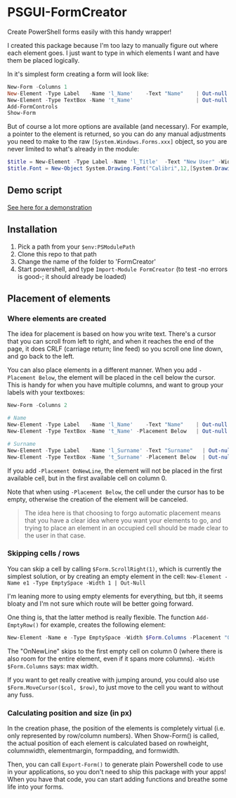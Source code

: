 # PSGUI-FormCreator
Create PowerShell forms easily with this handy wrapper!

I created this package because I'm too lazy to manually figure out where each element goes. 
I just want to type in which elements I want and have them be placed logically.

In it's simplest form creating a form will look like:
```powershell
New-Form -Columns 1
New-Element -Type Label   -Name 'l_Name'    -Text "Name"    | Out-null   
New-Element -Type TextBox -Name 't_Name'                    | Out-null
Add-FormControls
Show-Form 
```

But of course a lot more options are available (and necessary).
For example, a pointer to the element is returned, so you can do any manual adjustments you need to make to the raw `[System.Windows.Forms.xxx]` object, so you are never limited to what's already in the module:

```powershell
$title = New-Element -Type Label -Name 'l_Title'  -Text "New User" -Width $Columns 
$title.Font = New-Object System.Drawing.Font("Calibri",12,[System.Drawing.FontStyle]::Underline)
```

## Demo script
[See here for a demonstration](Examples/Example_v3.ps1)

## Installation
1. Pick a path from your `$env:PSModulePath`
2. Clone this repo to that path
3. Change the name of the folder to 'FormCreator' 
4. Start powershell, and type `Import-Module FormCreator` (to test -no errors is good-; it should already be loaded)


## Placement of elements
### Where elements are created
The idea for placement is based on how you write text. There's a cursor that you can scroll from left to right, 
and when it reaches the end of the page, it does CRLF (carriage return; line feed) so you scroll one line down, and go back 
to the left.

You can also place elements in a different manner. When you add `-Placement Below`, the element will be placed in the cell below the cursor. This is handy for when you have multiple columns, and want to group your labels with your textboxes:
``` powershell
New-Form -Columns 2

# Name
New-Element -Type Label   -Name 'l_Name'    -Text "Name"    | Out-null   
New-Element -Type TextBox -Name 't_Name' -Placement Below   | Out-null

# Surname
New-Element -Type Label   -Name 'l_Surname' -Text "Surname"   | Out-null
New-Element -Type TextBox -Name 't_Surname' -Placement Below  | Out-null
```

If you add `-Placement OnNewLine`, the element will not be placed in the first available cell, but in the first available cell on column 0. 

Note that when using `-Placement Below`, the cell under the cursor has to be empty, otherwise the creation of the element will be canceled.

> The idea here is that choosing to forgo automatic placement means that you have a clear idea where you want your elements to go, and trying to place an element in an occupied cell should be made clear to the user in that case.

### Skipping cells / rows
You can skip a cell by calling `$Form.ScrollRight(1)`, which is currently the simplest solution, or by creating an empty element in the cell: `New-Element -Name e1 -Type EmptySpace -Width 1 | Out-Null`

I'm leaning more to using empty elements for everything, but tbh, it seems bloaty and I'm not sure which route will be better going forward.

One thing is, that the latter method is really flexible. The function `Add-EmptyRow()` for example, creates the following element:
```powershell
New-Element -Name e -Type EmptySpace -Width $Form.Columns -Placement "OnNewLine" | Out-Null
```
The "OnNewLine" skips to the first empty cell on column 0 (where there is also room for the entire element, even if it spans more columns). `-Width $Form.Columns` says: max width.

If you want to get really creative with jumping around, you could also use `$Form.MoveCursor($col, $row)`, to just move to the cell you want to without any fuss.

### Calculating position and size (in px)
In the creation phase, the position of the elements is completely virtual (i.e. only represented by row/column numbers). When Show-Form() is called, the actual position of each element is calculated based on rowheight, columnwidth, elementmargin, formpadding, and formwidth.

Then, you can call `Export-Form()` to generate plain Powershell code to use in your applications, so you don't need to ship this package with your apps! When you have that code, you can start adding functions and breathe some life into your forms.


